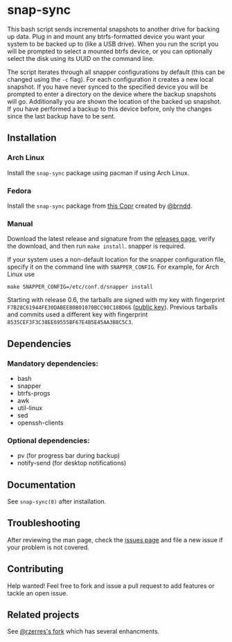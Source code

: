 # snap-sync

This bash script sends incremental snapshots to another drive for backing up
data. Plug in and mount any btrfs-formatted device you want your system to be
backed up to (like a USB drive).  When you run the script you will be prompted
to select a mounted btrfs device, or you can optionally select the disk using
its UUID on the command line.

The script iterates through all snapper configurations by default (this can be
changed using the `-c` flag). For each configuration it creates a new local
snapshot. If you have never synced to the specified device you will be prompted
to enter a directory on the device where the backup snapshots will go.
Additionally you are shown the location of the backed up snapshot. If you have
performed a backup to this device before, only the changes since the last backup
have to be sent.

## Installation

### Arch Linux

Install the `snap-sync` package using pacman if using Arch Linux.

### Fedora

Install the `snap-sync` package from [this Copr] created by [@brndd].

### Manual

Download the latest release and signature from the [releases page], verify the download, and then
run `make install`. snapper is required.

If your system uses a non-default location for the snapper
configuration file, specify it on the command line with
`SNAPPER_CONFIG`. For example, for Arch Linux use

    make SNAPPER_CONFIG=/etc/conf.d/snapper install

Starting with release 0.6, the tarballs are signed with my key with fingerprint
`F7B28C61944FE30DABEEB0B01070BCC98C18BD66` ([public key]). Previous tarballs and commits
used a different key with fingerprint `8535CEF3F3C38EE69555BF67E4B5E45AA3B8C5C3`.

## Dependencies

### Mandatory dependencies:

* bash
* snapper
* btrfs-progs
* awk
* util-linux
* sed
* openssh-clients

### Optional dependencies:

* pv (for progress bar during backup)
* notify-send (for desktop notifications)

## Documentation

See `snap-sync(8)` after installation.

## Troubleshooting

After reviewing the man page, check the [issues page] and file a new issue if your
problem is not covered.

## Contributing

Help wanted! Feel free to fork and issue a pull request to add features or
tackle an open issue.

## Related projects

See [@rzerres's fork] which has several enhancments.

[this Copr]: https://copr.fedorainfracloud.org/coprs/peoinas/snap-sync/
[@brndd]: https://github.com/brndd
[releases page]: https://github.com/wesbarnett/snap-sync/releases
[public key]: https://barnett.science/public-key.asc
[issues page]: https://github.com/wesbarnett/snap-sync/issues
[@rzerres's fork]: https://github.com/rzerres/snap-sync
